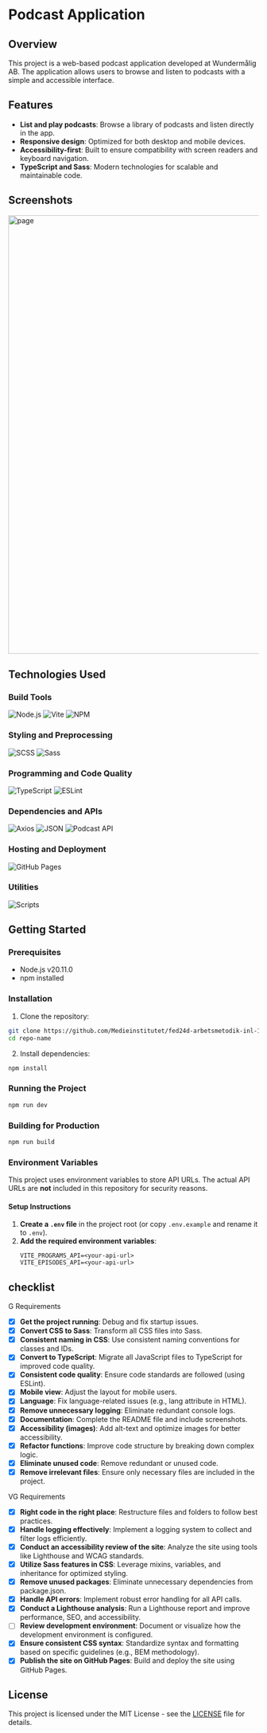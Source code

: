 # Podcast Application

## Overview

This project is a web-based podcast application developed at Wundermålig AB. The application allows users to browse and listen to podcasts with a simple and accessible interface.

## Features

- **List and play podcasts**: Browse a library of podcasts and listen directly in the app.
- **Responsive design**: Optimized for both desktop and mobile devices.
- **Accessibility-first**: Built to ensure compatibility with screen readers and keyboard navigation.
- **TypeScript and Sass**: Modern technologies for scalable and maintainable code.

## Screenshots
<img width="880" alt="page" src="https://github.com/user-attachments/assets/96cd0ba6-0a2c-403a-bda1-11d34c8f2a4d" />


## Technologies Used

### Build Tools

![Node.js](https://img.shields.io/badge/Node.js-16.0-green?style=for-the-badge&logo=node.js&logoColor=white)
![Vite](https://img.shields.io/badge/Vite-6.0.6-646CFF?style=for-the-badge&logo=vite&logoColor=white)
![NPM](https://img.shields.io/badge/NPM-9.8.1-CB3837?style=for-the-badge&logo=npm&logoColor=white)

### Styling and Preprocessing

![SCSS](https://img.shields.io/badge/SCSS-CC6699?style=for-the-badge&logo=sass&logoColor=white)
![Sass](https://img.shields.io/badge/Sass-1.83.4-CC6699?style=for-the-badge&logo=sass&logoColor=white)

### Programming and Code Quality

![TypeScript](https://img.shields.io/badge/TypeScript-5.7.3-3178C6?style=for-the-badge&logo=typescript&logoColor=white)
![ESLint](https://img.shields.io/badge/ESLint-9.18.0-4B32C3?style=for-the-badge&logo=eslint&logoColor=white)

### Dependencies and APIs

![Axios](https://img.shields.io/badge/Axios-1.7.9-blue?style=for-the-badge&logo=axios&logoColor=white)
![JSON](https://img.shields.io/badge/Format-JSON-000000?style=for-the-badge&logo=json&logoColor=white)
![Podcast API](https://img.shields.io/badge/API-Podcast-informational?style=for-the-badge)

### Hosting and Deployment

![GitHub Pages](https://img.shields.io/badge/GitHub%20Pages-222222?style=for-the-badge&logo=githubpages&logoColor=white)

### Utilities

![Scripts](https://img.shields.io/badge/Uses-NPM%20Scripts-yellow?style=for-the-badge)

## Getting Started

### Prerequisites

- Node.js v20.11.0
- npm installed

### Installation

1. Clone the repository:

```bash
git clone https://github.com/Medieinstitutet/fed24d-arbetsmetodik-inl-1-OmarAlawi16
cd repo-name
```

2. Install dependencies:

```bash
npm install
```

### Running the Project

```bash
npm run dev
```

### Building for Production

```bash
npm run build
```

### Environment Variables

This project uses environment variables to store API URLs. The actual API URLs are **not** included in this repository for security reasons.

#### **Setup Instructions**

1. **Create a `.env` file** in the project root (or copy `.env.example` and rename it to `.env`).
2. **Add the required environment variables**:
   ```plaintext
   VITE_PROGRAMS_API=<your-api-url>
   VITE_EPISODES_API=<your-api-url>
   ```

## checklist

G Requirements

- [x] **Get the project running**: Debug and fix startup issues.
- [x] **Convert CSS to Sass**: Transform all CSS files into Sass.
- [x] **Consistent naming in CSS**: Use consistent naming conventions for classes and IDs.
- [x] **Convert to TypeScript**: Migrate all JavaScript files to TypeScript for improved code quality.
- [x] **Consistent code quality**: Ensure code standards are followed (using ESLint).
- [x] **Mobile view**: Adjust the layout for mobile users.
- [x] **Language**: Fix language-related issues (e.g., lang attribute in HTML).
- [x] **Remove unnecessary logging**: Eliminate redundant console logs.
- [x] **Documentation**: Complete the README file and include screenshots.
- [x] **Accessibility (images)**: Add alt-text and optimize images for better accessibility.
- [x] **Refactor functions**: Improve code structure by breaking down complex logic.
- [x] **Eliminate unused code**: Remove redundant or unused code.
- [x] **Remove irrelevant files**: Ensure only necessary files are included in the project.

VG Requirements

- [x] **Right code in the right place**: Restructure files and folders to follow best practices.
- [x] **Handle logging effectively**: Implement a logging system to collect and filter logs efficiently.
- [x] **Conduct an accessibility review of the site**: Analyze the site using tools like Lighthouse and WCAG standards.
- [x] **Utilize Sass features in CSS**: Leverage mixins, variables, and inheritance for optimized styling.
- [x] **Remove unused packages**: Eliminate unnecessary dependencies from package.json.
- [x] **Handle API errors**: Implement robust error handling for all API calls.
- [x] **Conduct a Lighthouse analysis**: Run a Lighthouse report and improve performance, SEO, and accessibility.
- [ ] **Review development environment**: Document or visualize how the development environment is configured.
- [x] **Ensure consistent CSS syntax**: Standardize syntax and formatting based on specific guidelines (e.g., BEM methodology).
- [x] **Publish the site on GitHub Pages**: Build and deploy the site using GitHub Pages.

## License

This project is licensed under the MIT License - see the [LICENSE](LICENSE) file for details.

